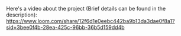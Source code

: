 Here's a video about the project (Brief details can be found in the description): https://www.loom.com/share/12f6d1e0eebc442ba9b13da3dae0f8a1?sid=3bee0f4b-28ea-425c-96bb-36b5d159dd4b
